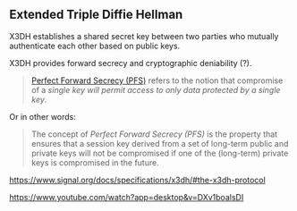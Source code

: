 ## Extended Triple Diffie Hellman 

X3DH establishes a shared secret key between two parties who mutually authenticate each other based on public keys. 

X3DH provides forward secrecy and cryptographic deniability (?).

> [Perfect Forward Secrecy (PFS)](https://www.forwardsecrecy.com/) refers to the notion that compromise of a *single key will permit access to only data protected by a single key*. 

Or in other words:

> The concept of *Perfect Forward Secrecy (PFS)* is the property that ensures that a session key derived from a set of long-term public and private keys will not be compromised if one of the (long-term) private keys is compromised in the future.


https://www.signal.org/docs/specifications/x3dh/#the-x3dh-protocol

https://www.youtube.com/watch?app=desktop&v=DXv1boalsDI